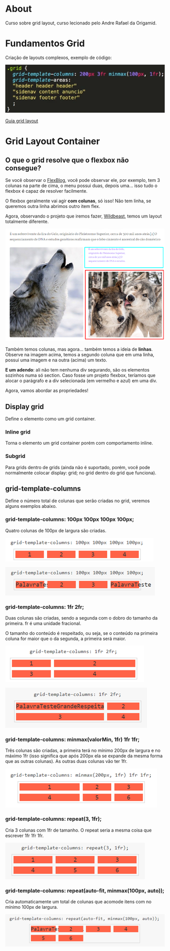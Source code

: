 # About

Curso sobre grid layout, curso lecionado pelo Andre Rafael da Origamid.

# Fundamentos Grid

Criação de layouts complexos, exemplo de código:

![img.png](img.png)

[Guia grid layout](https://www.origamid.com/projetos/css-grid-layout-guia-completo/index.html)

# Grid Layout Container

## O que o grid resolve que o flexbox não consegue?

Se você observar o [FlexBlog](https://www.origamid.com/projetos/flexblog/), você pode observar ele, por exemplo, tem
3 colunas na parte de cima, o menu possui duas, depois uma... isso tudo o flexbox é capaz de resolver facilmente.

O flexbox geralmente vai agir **com colunas**, só isso! Não tem linha, se queremos outra linha abrimos outro item flex.

Agora, observando o projeto que iremos fazer, [Wildbeast](https://www.origamid.com/projetos/wildbeast/), temos um layout
totalmente diferente.

![img_1.png](img_1.png)

Também temos colunas, mas agora... também temos a ideia de **linhas**. Observe na imagem acima, temos a segundo coluna
que em uma linha, possui uma imagem e na outra (acima) um texto.

**E um adendo**: ali não tem nenhuma div segurando, são os elementos sozinhos numa só section. Caso fosse um projeto
flexbox, teríamos que alocar o parágrafo e a div selecionada (em vermelho e azul) em uma div.

Agora, vamos abordar as propriedades!

## Display grid

Define o elemento como um grid container.

### Inline grid

Torna o elemento um grid container porém com comportamento inline.

### Subgrid

Para grids dentro de grids (ainda não é suportado, porém, você pode normalmente colocar display: grid; no grid dentro
do grid que funciona).

## grid-template-columns

Define o número total de colunas que serão criadas no grid, veremos alguns exemplos abaixo.

### grid-template-columns: 100px 100px 100px 100px;

Quatro colunas de 100px de largura são criadas.

![img_2.png](img_2.png)

![img_4.png](img_4.png)

### grid-template-columns: 1fr 2fr;

Duas colunas são criadas, sendo a segunda com o dobro do tamanho da primeira. fr é uma unidade fracional.

O tamanho do conteúdo é respeitado, ou seja, se o conteúdo na primeira coluna for maior que o da segunda, a primeira será maior.

![img_3.png](img_3.png)

![img_6.png](img_6.png)

### grid-template-columns: minmax(valorMin, 1fr) 1fr 1fr;

Três colunas são criadas, a primeira terá no mínimo 200px de largura e no máximo 1fr (isso significa que após 200px ela
se expande da mesma forma que as outras colunas). As outras duas colunas vão ter 1fr.

![img_5.png](img_5.png)

### grid-template-columns: repeat(3, 1fr);

Cria 3 colunas com 1fr de tamanho. O repeat seria a mesma coisa que escrever 1fr 1fr 1fr.

![img_7.png](img_7.png)

### grid-template-columns: repeat(auto-fit, minmax(100px, auto));

Cria automaticamente um total de colunas que acomode itens com no mínimo 100px de largura.

![img_8.png](img_8.png)
